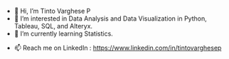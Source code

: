 - 👋 Hi, I’m Tinto Varghese P
- 👀 I’m interested in Data Analysis and Data Visualization in Python, Tableau, SQL, and Alteryx.
- 🌱 I’m currently learning Statistics.
<!-- - 💞️ I’m looking to collaborate on ... -->
- 📫 Reach me on LinkedIn : https://www.linkedin.com/in/tintovarghesep

<!---
tintovarghesep/tintovarghesep is a ✨ special ✨ repository because its `README.md` (this file) appears on your GitHub profile.
You can click the Preview link to take a look at your changes.
--->
